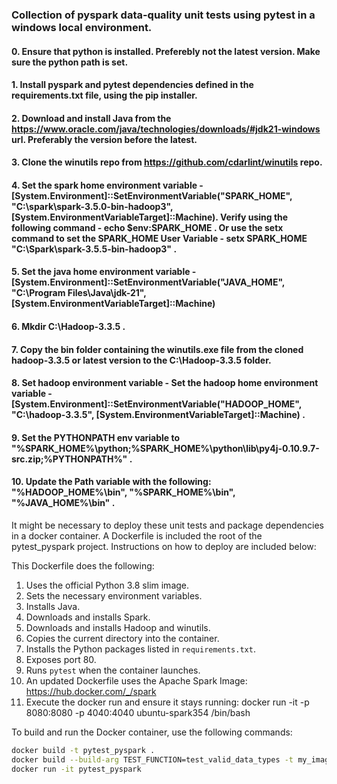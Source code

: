 ### Collection of pyspark data-quality unit tests using pytest in a windows local environment.

#### 0. Ensure that python is installed. Preferebly not the latest version. Make sure the python path is set.
#### 1. Install pyspark and pytest dependencies defined in the requirements.txt file, using the pip installer.
#### 2. Download and install Java from the https://www.oracle.com/java/technologies/downloads/#jdk21-windows url. Preferably the version before the latest.
#### 3. Clone the winutils repo from https://github.com/cdarlint/winutils repo.
#### 4. Set the spark home environment variable - [System.Environment]::SetEnvironmentVariable("SPARK_HOME", "C:\spark\spark-3.5.0-bin-hadoop3", [System.EnvironmentVariableTarget]::Machine). Verify using the following command - echo $env:SPARK_HOME . Or use the setx command to set the SPARK_HOME User Variable - setx SPARK_HOME "C:\Spark\spark-3.5.5-bin-hadoop3" .
#### 5. Set the java home environment variable - [System.Environment]::SetEnvironmentVariable("JAVA_HOME", "C:\Program Files\Java\jdk-21", [System.EnvironmentVariableTarget]::Machine)
#### 6. Mkdir C:\Hadoop-3.3.5 .
#### 7. Copy the bin folder containing the winutils.exe file from the cloned hadoop-3.3.5 or latest version to the C:\Hadoop-3.3.5 folder.
#### 8. Set hadoop environment variable - Set the hadoop home environment variable - [System.Environment]::SetEnvironmentVariable("HADOOP_HOME", "C:\hadoop-3.3.5", [System.EnvironmentVariableTarget]::Machine) .
#### 9. Set the PYTHONPATH env variable to "%SPARK_HOME%\python;%SPARK_HOME%\python\lib\py4j-0.10.9.7-src.zip;%PYTHONPATH%" .
#### 10. Update the Path variable with the following: "%HADOOP_HOME%\bin", "%SPARK_HOME%\bin", "%JAVA_HOME%\bin" .


It might be necessary to deploy these unit tests and package dependencies in a docker container. A Dockerfile is included the root of the pytest_pyspark project. Instructions on how to deploy are included below:


This Dockerfile does the following:
1. Uses the official Python 3.8 slim image.
2. Sets the necessary environment variables.
3. Installs Java.
4. Downloads and installs Spark.
5. Downloads and installs Hadoop and winutils.
6. Copies the current directory into the container.
7. Installs the Python packages listed in `requirements.txt`.
8. Exposes port 80.
9. Runs `pytest` when the container launches.
10. An updated Dockerfile uses the Apache Spark Image: https://hub.docker.com/_/spark
11. Execute the docker run and ensure it stays running: docker run -it -p 8080:8080 -p 4040:4040 ubuntu-spark354 /bin/bash

To build and run the Docker container, use the following commands:

```sh
docker build -t pytest_pyspark .
docker build --build-arg TEST_FUNCTION=test_valid_data_types -t my_image .
docker run -it pytest_pyspark
```


